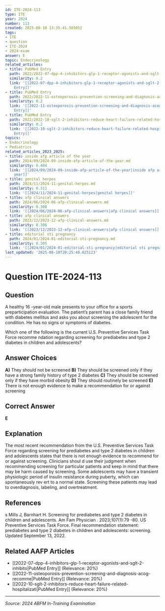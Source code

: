 ```yaml
---
id: ITE-2024-113
type: ITE
year: 2024
number: 113
created: 2025-08-10 13:35:41.585052
tags:
- ITE
- question
- ITE-2024
- 2024-exam
answer: E
topic: Endocrinology
related_articles:
- title: PubMed Entry
  path: 2022/2022-07-dpp-4-inhibitors-glp-1-receptor-agonists-and-sglt-2-inhibito.md
  similarity: 0.2
  link: '[[2022-07-dpp-4-inhibitors-glp-1-receptor-agonists-and-sglt-2-inhibito|PubMed
    Entry]]'
- title: PubMed Entry
  path: 2022/2022-11-osteoporosis-prevention-screening-and-diagnosis-acog-recomme.md
  similarity: 0.2
  link: '[[2022-11-osteoporosis-prevention-screening-and-diagnosis-acog-recomme|PubMed
    Entry]]'
- title: PubMed Entry
  path: 2022/2022-10-sglt-2-inhibitors-reduce-heart-failure-related-hospitalizati.md
  similarity: 0.2
  link: '[[2022-10-sglt-2-inhibitors-reduce-heart-failure-related-hospitalizati|PubMed
    Entry]]'
topics:
- Endocrinology
- Pediatrics
related_articles_2023_2025:
- title: inside afp article of the year
  path: 2024/09/2024-09-inside-afp-article-of-the-year.md
  similarity: 0.404
  link: '[[2024/09/2024-09-inside-afp-article-of-the-year|inside afp article of the
    year]]'
- title: genital herpes
  path: 2024/11/2024-11-genital-herpes.md
  similarity: 0.311
  link: '[[2024/11/2024-11-genital-herpes|genital herpes]]'
- title: afp clinical answers
  path: 2024/06/2024-06-afp-clinical-answers.md
  similarity: 0.308
  link: '[[2024/06/2024-06-afp-clinical-answers|afp clinical answers]]'
- title: afp clinical answers
  path: 2023/12/2023-12-afp-clinical-answers.md
  similarity: 0.306
  link: '[[2023/12/2023-12-afp-clinical-answers|afp clinical answers]]'
- title: editorial sti pregnancy
  path: 2024/01/2024-01-editorial-sti-pregnancy.md
  similarity: 0.305
  link: '[[2024/01/2024-01-editorial-sti-pregnancy|editorial sti pregnancy]]'
last_updated: '2025-08-10T20:25:48.025123'
---
```


# Question ITE-2024-113

## Question
A healthy 16 -year-old male presents to your office for a sports preparticipation evaluation. The 
patient’s parent has a close family friend with diabetes mellitus and asks you about screening the 
adolescent for the condition. He has no signs or symptoms of diabetes.  
 
Which one of the following is the current U.S. Preventive Services Task Force recomme ndation 
regarding screening for prediabetes and type 2 diabetes in children and adolescents?

## Answer Choices
**A)** They should not be screened
**B)** They should be screened only if they have a strong family history of type 2 diabetes
**C)** They should be screened only if they have morbid obesity
**D)** They should routinely be screened
**E)** There is not enough evidence to make a recommendation for or against screening

## Correct Answer
**E**

## Explanation
The most recent recommendation from the U.S. Preventive Services Task Force regarding screening for prediabetes and type 2 diabetes in children and adolescents states that there is not enough evidence to recommend for or against screening. Clinicians shoul d use their judgment when recommending screening for particular patients and keep in mind that there may be harm caused by screening. Some adolescents may have a transient physiologic period of insulin resistance during puberty, which can spontaneously rev ert to a normal state. Screening these patients may lead to overdiagnosis, labeling, and overtreatment.

## References
s Mills J, Barnhart H. Screening for prediabetes and type 2 diabetes in children and adolescents. Am Fam Physician . 2023;107(1):79 -80. US Preventive Services Task Force. Final recommendation statement: prediabetes and type 2 diabetes in children and adolescents: screening. Updated September 13, 2022.

## Related AAFP Articles
- [[2022-07-dpp-4-inhibitors-glp-1-receptor-agonists-and-sglt-2-inhibito|PubMed Entry]] (Relevance: 20%)
- [[2022-11-osteoporosis-prevention-screening-and-diagnosis-acog-recomme|PubMed Entry]] (Relevance: 20%)
- [[2022-10-sglt-2-inhibitors-reduce-heart-failure-related-hospitalizati|PubMed Entry]] (Relevance: 20%)

---
*Source: 2024 ABFM In-Training Examination*